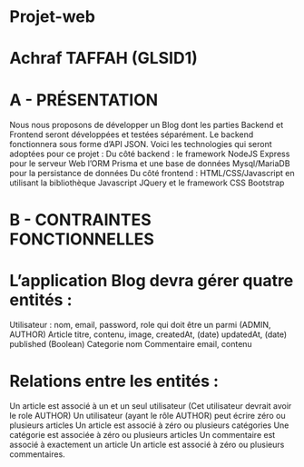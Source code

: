 # Projet-web
# Achraf TAFFAH (GLSID1)
# A - PRÉSENTATION
Nous nous proposons de développer un Blog dont les parties Backend et Frontend seront développées et testées séparément. Le backend fonctionnera sous forme d’API JSON. Voici les technologies qui seront adoptées pour ce projet :
Du côté backend :
le framework NodeJS Express pour le serveur Web
l’ORM Prisma et une base de données Mysql/MariaDB pour la persistance de données
Du côté frontend :
HTML/CSS/Javascript en utilisant la bibliothèque Javascript JQuery et le framework CSS Bootstrap
# B - CONTRAINTES FONCTIONNELLES
# L’application Blog devra gérer quatre entités :
Utilisateur :
  nom, 
  email, 
  password, 
  role qui doit être un parmi (ADMIN, AUTHOR)
Article 
  titre, 
  contenu, 
  image, 
  createdAt,  (date)
  updatedAt, (date)
  published (Boolean)
Categorie 
  nom
Commentaire 
  email,
  contenu
# Relations entre les entités :
Un article est associé à un et un seul utilisateur (Cet utilisateur devrait avoir le role AUTHOR)
Un utilisateur (ayant le rôle AUTHOR) peut écrire zéro ou plusieurs articles
Un article est associé à zéro ou plusieurs catégories
Une catégorie est associée à zéro ou plusieurs articles
Un commentaire est associé à exactement un article
Un article est associé à zéro ou plusieurs commentaires.


